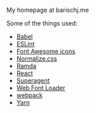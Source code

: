 My homepage at barischj.me

Some of the things used:
- [Babel](https://babeljs.io)
- [ESLint](http://eslint.org)
- [Font Awesome icons](http://fontawesome.io/icons)
- [Normalize.css](https://necolas.github.io/normalize.css)
- [Ramda](http://ramdajs.com)
- [React](https://facebook.github.io/react)
- [Superagent](https://visionmedia.github.io/superagent)
- [Web Font Loader](https://github.com/typekit/webfontloader)
- [webpack](https://webpack.js.org)
- [Yarn](https://yarnpkg.com/en)
